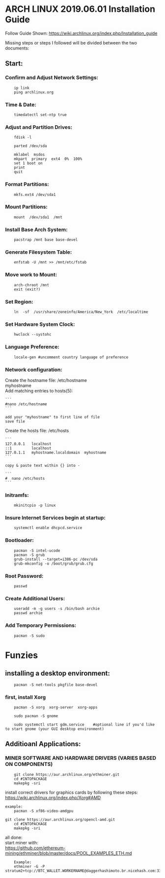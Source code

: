 ARCH LINUX 2019.06.01 Installation Guide
========================================

Follow Guide Shown:
https://wiki.archlinux.org/index.php/Installation_guide

Missing steps or steps I followed will be divided between the two documents:

Start:
---------------------

### Confirm and Adjust Network Settings:  
```
	ip link  
	ping archlinux.org  
```
### Time & Date:
```
	timedatectl set-ntp true  
```
### Adjust and Partition Drives:  
```
	fdisk -l  

	parted /dev/sda  

	mklabel  msdos  
	mkpart  primary  ext4  0%  100%  
	set 1 boot on  
	print  
	quit  
```

### Format Partitions:  
```
	mkfs.ext4 /dev/sda1  
```
### Mount Partitions:  
```
	mount  /dev/sda1  /mnt  
```

### Install Base Arch System:  
```
	pacstrap /mnt base base-devel  
```
### Generate Filesystem Table:  
```
	enfstab -U /mnt >> /mnt/etc/fstab  
```
### Move work to Mount:  
```
	arch-chroot /mnt  
	exit (exit?)  
```

### Set Region:  
```
	ln  -sf  /usr/share/zoneinfo/America/New_York  /etc/localtime  
```
### Set Hardware System Clock:  
```
	hwclock --systohc  
```
### Language Preference:
```
	locale-gen #uncomment country language of preference  
```
### Network configuration:

Create the hostname file:
/etc/hostname  
myhostname  
Add matching entries to hosts(5):

	```
	#nano /etc/hostname  
	```

	add your "myhostname" to first line of file  
	save file  

Create the hosts file:
/etc/hosts  

	```
	127.0.0.1	localhost  
	::1			localhost  
	127.0.1.1	myhostname.localdomain	myhostname 
	```

	copy & paste text within {} into -  

	```
	#  nano /etc/hosts  
	```

### Initramfs:  
```
	mkinitcpio -p linux  
```
### Insure Internet Services begin at startup:  
```
	systemctl enable dhcpcd.service  
```

### Bootloader:  
```
	pacman -S intel-ucode  
	pacman -S grub  
	grub-install --target=i386-pc /dev/sda  
	grub-mkconfig -o /boot/grub/grub.cfg      
```
### Root Password:  
```
	passwd  
```

### Create Additional Users:  
```
	useradd -m -g users -s /bin/bash archie  
	passwd archie  
```

### Add Temporary Permissions:  
```
	pacman -S sudo  
```


# Funzies 
## installing a desktop environment:  
```
	pacman -S net-tools pkgfile base-devel  
```

### first, install Xorg
```
	pacman -S xorg  xorg-server  xorg-apps  

	sudo pacman -S gnome  

	sudo systemctl start gdm.service	#optional line if you'd like to start gnome (your GUI desktop environment)

```

## Additioanl Applications:  
### MINER SOFTWARE AND HARDWARE DRIVERS (VARIES BASED ON COMPONENTS)  
```
	git clone https://aur.archlinux.org/ethminer.git  
	cd #INTOPACKAGE  
	makepkg -sri  
```

install correct drivers for graphics cards by following these steps:  
https://wiki.archlinux.org/index.php/Xorg#AMD  

```
example:   
	pacman -S xf86-video-amdgpu  

git clone https://aur.archlinux.org/opencl-amd.git  
	cd #INTOPACKAGE  
	makepkg -sri  
```

all done:  
	start miner with:  
	https://github.com/ethereum-mining/ethminer/blob/master/docs/POOL_EXAMPLES_ETH.md  
```
	Example:  
	ethminer -G -P stratum2+tcp://BTC_WALLET.WORKERNAME@daggerhashimoto.br.nicehash.com:3353  
```
